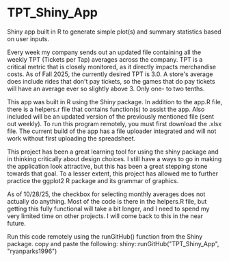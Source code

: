 # TPT_Shiny_App
Shiny app built in R to generate simple plot(s) and summary statistics based on user inputs.

Every week my company sends out an updated file containing all the weekly TPT (Tickets per Tap) averages across the company. TPT is a critical metric that is closely monitored, as it directly impacts merchandise costs. As of Fall 2025, the currently desired TPT is 3.0. A store's average does include rides that don't pay tickets, so the games that do pay tickets will have an average ever so slightly above 3. Only one- to two tenths.

This app was built in R using the Shiny package. In addition to the app.R file, there is a helpers.r file that contains function(s) to assist the app. Also included will be an updated version of the previously mentioned file (sent out weekly). To run this program remotely, you must first download the .xlsx file. The current build of the app has a file uploader integrated and will not work without first uploading the spreadsheet.

This project has been a great learning tool for using the shiny package and in thinking critically about design choices. I still have a ways to go in making the application look attractive, but this has been a great stepping stone towards that goal. To a lesser extent, this project has allowed me to further practice the ggplot2 R package and its grammar of graphics.

As of 10/28/25, the checkbox for selecting monthly averages does not actually do anything. Most of the code is there in the helpers.R file, but getting this fully functional will take a bit longer, and I need to spend my very limited time on other projects. I will come back to this in the near future.

Run this code remotely using the runGitHub() function from the Shiny package.
copy and paste the following: shiny::runGitHub("TPT_Shiny_App", "ryanparks1996")
